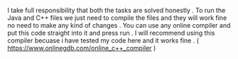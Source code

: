 I take full responsibility that both the tasks are solved honestly .
To run the Java and C++ files we just need to compile the files and they will work fine no need to make any kind of changes . 
You can use any online compiler and put this code straight into it and press run . 
I will recommend using this compiler becuase i have tested my code here and it works fine . (  https://www.onlinegdb.com/online_c++_compiler  ) 
